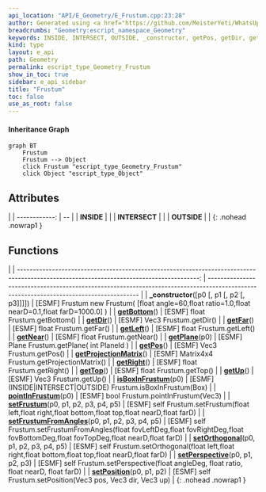 ```yaml
---
api_location: "API/E_Geometry/E_Frustum.cpp:23:28"
author: Generated using <a href="https://github.com/MeisterYeti/WhatsUpDoc">WhatsUpDoc</a>
breadcrumbs: "Geometry:escript_namespace_Geometry"
keywords: INSIDE, INTERSECT, OUTSIDE, _constructor, getPos, getDir, getUp, getLeft, getRight, getBottom, getTop, getNear, getFar, getPlane, getProjectionMatrix, isBoxInFrustum, pointInFrustum, setPerspective, setFrustum, setFrustumFromAngles, setOrthogonal, setPosition
kind: type
layout: e_api
path: Geometry
permalink: escript_type_Geometry_Frustum
show_in_toc: true
sidebar: e_api_sidebar
title: "Frustum"
toc: false
use_as_root: false
---
```


#### Inheritance Graph

```mermaid
graph BT
	Frustum
	Frustum --> Object
	click Frustum "escript_type_Geometry_Frustum"
	click Object "escript_type_Object"
```

## Attributes

|
| ------------: | -- | 
| **INSIDE**    |  | 
| **INTERSECT** |  | 
| **OUTSIDE**   |  | 
{: .nohead .nowrap1 }

## Functions

|
| ---------------------------------------------------------------------------------------------------------------------------------------: | -------------------------------------------------------------------------------------------------------------------------------------- | 
| **_constructor**([p0 [, p1 [, p2 [, p3]]]])                                                                                              | [ESMF] Frustum new Frustum( [float angle=60,float ratio=1.0,float nearD=0.1,float farD=1000.0] )                                       | 
| **[getBottom](classGeometry_1_1Frustum#classGeometry_1_1Frustum_1a0885adef543c190a893fbe3bd1a9ea57)**()                                  | [ESMF] float Frustum.getBottom()                                                                                                       | 
| **[getDir](classGeometry_1_1Frustum#classGeometry_1_1Frustum_1ad8895e665d86ba37b0998fd3440d2bfe)**()                                     | [ESMF] Vec3 Frustum.getDir()                                                                                                           | 
| **[getFar](classGeometry_1_1Frustum#classGeometry_1_1Frustum_1a61848fa4c2affbc1f7ab8e022cc5fe70)**()                                     | [ESMF] float Frustum.getFar()                                                                                                          | 
| **[getLeft](classGeometry_1_1Frustum#classGeometry_1_1Frustum_1ab68343eb871ab8e467147bff1ae092b4)**()                                    | [ESMF] float Frustum.getLeft()                                                                                                         | 
| **[getNear](classGeometry_1_1Frustum#classGeometry_1_1Frustum_1ab3a88dfccfd97cd13ba1893900f4af7e)**()                                    | [ESMF] float Frustum.getNear()                                                                                                         | 
| **[getPlane](classGeometry_1_1Frustum#classGeometry_1_1Frustum_1a5d9d302c705a282df976561a8c654a4b)**(p0)                                 | [ESMF] Plane Frustum.getPlane( int PlaneId )                                                                                           | 
| **[getPos](classGeometry_1_1Frustum#classGeometry_1_1Frustum_1a5e89187654cefe6ed1896f015bed8673)**()                                     | [ESMF] Vec3 Frustum.getPos()                                                                                                           | 
| **[getProjectionMatrix](classGeometry_1_1Frustum#classGeometry_1_1Frustum_1a2375658fe433c9783cf44c834fd954f6)**()                        | [ESMF] Matrix4x4 Frustum.getProjectionMatrix()                                                                                         | 
| **[getRight](classGeometry_1_1Frustum#classGeometry_1_1Frustum_1ac1048837c591a0be8f1a1ab96b41c827)**()                                   | [ESMF] float Frustum.getRight()                                                                                                        | 
| **[getTop](classGeometry_1_1Frustum#classGeometry_1_1Frustum_1a2d4ff2802d7c713ebc464becb194972d)**()                                     | [ESMF] float Frustum.getTop()                                                                                                          | 
| **[getUp](classGeometry_1_1Frustum#classGeometry_1_1Frustum_1aa7d6642ea13da22e4caedfdea46837dc)**()                                      | [ESMF] Vec3 Frustum.getUp()                                                                                                            | 
| **[isBoxInFrustum](classGeometry_1_1Frustum#classGeometry_1_1Frustum_1a31312e8c595ee99563f82471482da299)**(p0)                           | [ESMF] (INSIDE\|INTERSECT\|OUTSIDE) Frustum.isBoxInFrustum(Box)                                                                        | 
| **[pointInFrustum](classGeometry_1_1Frustum#classGeometry_1_1Frustum_1abd83260b79fe5a45eb26541328641555)**(p0)                           | [ESMF] bool Frustum.pointInFrustum(Vec3)                                                                                               | 
| **[setFrustum](classGeometry_1_1Frustum#classGeometry_1_1Frustum_1a0b1cc5bd917f82da9ee260fdda178714)**(p0, p1, p2, p3, p4, p5)           | [ESMF] self Frustum.setFrustum(float left,float right,float bottom,float top,float nearD,float farD)                                   | 
| **[setFrustumFromAngles](classGeometry_1_1Frustum#classGeometry_1_1Frustum_1aa86df07add38e4651dc689c71699b14c)**(p0, p1, p2, p3, p4, p5) | [ESMF] self Frustum.setFrustumFromAngles(float fovLeftDeg,float fovRightDeg,float fovBottomDeg,float fovTopDeg,float nearD,float farD) | 
| **[setOrthogonal](classGeometry_1_1Frustum#classGeometry_1_1Frustum_1a2c316af082885926c13040243a0a973c)**(p0, p1, p2, p3, p4, p5)        | [ESMF] self Frustum.setOrthogonal(float left,float right,float bottom,float top,float nearD,float farD)                                | 
| **[setPerspective](classGeometry_1_1Frustum#classGeometry_1_1Frustum_1a8a7af6781611543fcb1243b0799edb03)**(p0, p1, p2, p3)               | [ESMF] self Frustum.setPerspective(float angleDeg, float ratio, float nearD, float farD)                                               | 
| **[setPosition](classGeometry_1_1Frustum#classGeometry_1_1Frustum_1a1f588c42e6d7518e7886041ad1a531eb)**(p0, p1, p2)                      | [ESMF] self Frustum.setPosition(Vec3 pos, Vec3 dir, Vec3 up)                                                                           | 
{: .nohead .nowrap1 }

